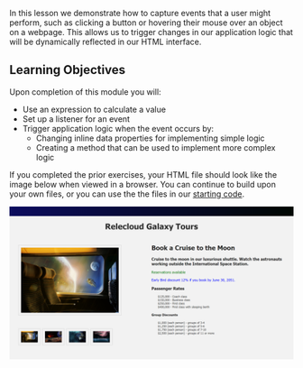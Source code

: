 In this lesson we demonstrate how to capture events that a user might perform, such as clicking a button or hovering their mouse over an object on a webpage. This allows us to trigger changes in our application logic that will be dynamically reflected in our HTML interface.

## Learning Objectives

Upon completion of this module you will:

- Use an expression to calculate a value
- Set up a listener for an event
- Trigger application logic when the event occurs by:
  - Changing inline data properties for implementing simple logic
  - Creating a method that can be used to implement more complex logic

If you completed the prior exercises, your HTML file should look like the image below when viewed in a browser. You can continue to build upon your own files, or you can use the the files in our [starting code](link).

![Screenshot showing the HTML page with a selected produce image on the left and 4 thumbnail images below it. Product name and description are displayed on the right, with two paragraphs of text. Below this are unordered lists for Passenger Rates and Group Discounts](../media/m05-start.png)
